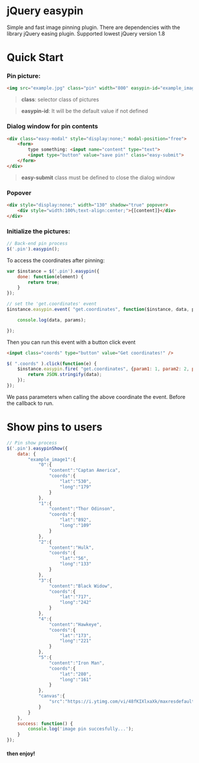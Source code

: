 jQuery easypin
===================

Simple and fast image pinning plugin. There are dependencies with the library jQuery easing plugin.
Supported lowest jQuery version 1.8


Quick Start
==============

### Pin picture:
```html
<img src="example.jpg" class="pin" width="800" easypin-id="example_image1" />
```
> **class**: selector class of pictures

> **easypin-id**: It will be the default value if not defined

### Dialog window for pin contents
```html
<div class="easy-modal" style="display:none;" modal-position="free">
    <form>
        type something: <input name="content" type="text">
        <input type="button" value="save pin!" class="easy-submit">
    </form>
</div>
```

> **easy-submit** class must be defined to close the dialog window

### Popover
```html
<div style="display:none;" width="130" shadow="true" popover>
    <div style="width:100%;text-align:center;">{[content]}</div>
</div>
```
### Initialize the pictures:
```javascript
// Back-end pin process
$('.pin').easypin();
```

To access the coordinates after pinning:
```javascript
var $instance = $('.pin').easypin({
    done: function(element) {
        return true;
    }
});

// set the 'get.coordinates' event
$instance.easypin.event( "get.coordinates", function($instance, data, params ) {

    console.log(data, params);

});
```

Then you can run this event with a button click event
```html
<input class="coords" type="button" value="Get coordinates!" />
```

```javascript
$( ".coords" ).click(function(e) {
    $instance.easypin.fire( "get.coordinates", {param1: 1, param2: 2, param3: 3}, function(data) {
        return JSON.stringify(data);
    });
});
```

We pass parameters when calling the above coordinate the event. Before the callback to run.

Show pins to users
==============

```javascript
// Pin show process
$('.pin').easypinShow({
    data: {
        "example_image1":{
            "0":{
                "content":"Captan America",
                "coords":{
                    "lat":"530",
                    "long":"179"
                }
            },
            "1":{
                "content":"Thor Odinson",
                "coords":{
                    "lat":"892",
                    "long":"109"
                }
            },
            "2":{
                "content":"Hulk",
                "coords":{
                    "lat":"56",
                    "long":"133"
                }
            },
            "3":{
                "content":"Black Widow",
                "coords":{
                    "lat":"717",
                    "long":"242"
                }
            },
            "4":{
                "content":"Hawkeye",
                "coords":{
                    "lat":"173",
                    "long":"221"
                }
            },
            "5":{
                "content":"Iron Man",
                "coords":{
                    "lat":"280",
                    "long":"161"
                }
            },
            "canvas":{
                "src":"https://i.ytimg.com/vi/48fKIXlxaXk/maxresdefault.jpg","width":"1000","height":"562"
            }
        }
    },
    success: function() {
        console.log('image pin succesfully...');
    }
});
```

#### then enjoy!
